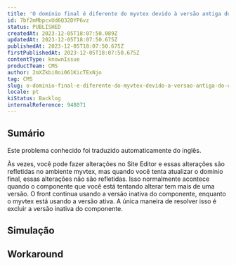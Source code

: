 ```yaml
---
title: 'O domínio final é diferente do myvtex devido à versão antiga do componente no Site Editor'
id: 7bf2mMbpcxUd6Q32DYP6vz
status: PUBLISHED
createdAt: 2023-12-05T18:07:50.089Z
updatedAt: 2023-12-05T18:07:50.675Z
publishedAt: 2023-12-05T18:07:50.675Z
firstPublishedAt: 2023-12-05T18:07:50.675Z
contentType: knownIssue
productTeam: CMS
author: 2mXZkbi0oi061KicTExNjo
tag: CMS
slug: o-dominio-final-e-diferente-do-myvtex-devido-a-versao-antiga-do-componente-no-site-editor
locale: pt
kiStatus: Backlog
internalReference: 948071
---
```


## Sumário

<div class="alert alert-info">
  <p>Este problema conhecido foi traduzido automaticamente do inglês.</p>
</div>


Às vezes, você pode fazer alterações no Site Editor e essas alterações são refletidas no ambiente myvtex, mas quando você tenta atualizar o domínio final, essas alterações não são refletidas. Isso normalmente acontece quando o componente que você está tentando alterar tem mais de uma versão. O front continua usando a versão inativa do componente, enquanto o myvtex está usando a versão ativa. A única maneira de resolver isso é excluir a versão inativa do componente.

## Simulação



## Workaround



